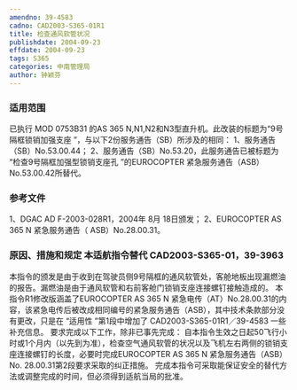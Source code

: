 ```yaml
---
amendno: 39-4583
cadno: CAD2003-S365-01R1
title: 检查通风软管状况
publishdate: 2004-09-23
effdate: 2004-09-23
tags: S365
categories: 中南管理局
author: 钟颖芬
---
```


### 适用范围 
已执行 MOD 0753B31 的AS 365 N,N1,N2和N3型直升机。此改装的标题为“9号隔框锁销加强支座 ”，与以下2份服务通告（SB）所涉及的相同：
1、服务通告（SB）No.53.00.44；
2、服务通告（SB）No.53.20，此服务通告已被标题为 “检查9号隔框加强型锁销支座孔 ”的EUROCOPTER 紧急服务通告（ASB）No.53.00.42所替代。

### 参考文件
1、DGAC AD F-2003-028R1，2004年 8月 18日颁发；
 2、EUROCOPTER AS 365 N 紧急服务通告（ ASB）No.28.00.31。

### 原因、措施和规定 本适航指令替代 CAD2003-S365-01，39-3963
本指令的颁发是由于收到在驾驶员侧9号隔框的通风软管处，客舱地板出现漏燃油的报告。漏燃油是由于通风软管和右前客舱门锁销支座连接螺钉接触造成的。 
本指令R1修改版涵盖了EUROCOPTER AS 365 N 紧急电传（AT）No.28.00.31的内容，该紧急电传后被改成相同编号的紧急服务通告（ASB），其中技术条款部分没有更改，只是在 “适用性 ”第1段中增加了
  CAD2003-S365-01R1／39-4583
一些补充信息。 
    要求完成以下工作，除非已事先完成： 
自本指令生效之日起50飞行小时或1个月内（以先到为准），检查空气通风软管的状况以及飞机左右两侧的锁销支座连接螺钉的长度，必要时完成EUROCOPTER AS 365 N 紧急服务通告（ASB）No. 28.00.31第2段要求采取的纠正措施。 
完成本指令可采取能保证安全的替代方法或调整完成的时间，但必须得到适航当局的批准。 
